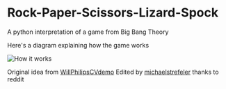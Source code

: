 # Rock-Paper-Scissors-Lizard-Spock

A python interpretation of a game from Big Bang Theory

Here's a diagram explaining how the game works

![How it works](https://vignette.wikia.nocookie.net/bigbangtheory/images/7/7d/RPSLS.png)

Original idea from [WillPhilipsCVdemo](https://github.com/WillPhillipsCVdemo/Rock-Paper-Scissors-Lizard-Spock)
Edited by [michaelstrefeler](https://github.com/michaelstrefeler) thanks to reddit
